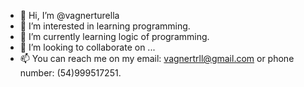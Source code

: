- 👋 Hi, I’m @vagnerturella
- 👀 I’m interested in learning programming.
- 🌱 I’m currently learning logic of programming.
- 💞️ I’m looking to collaborate on ...
- 📫 You can reach me on my email: vagnertrll@gmail.com or phone number: (54)999517251.

<!---
vagnerturella/vagnerturella is a ✨ special ✨ repository because its `README.md` (this file) appears on your GitHub profile.
You can click the Preview link to take a look at your changes.
--->
